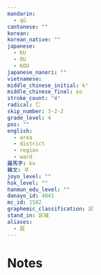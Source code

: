 ```yaml
---
mandarin:
  - qū
cantonese: ""
korean:
korean_native: ""
japanese:
  - KU
  - OU
  - KOU
japanese_nanori: ""
vietnamese:
middle_chinese_initial: kʰ
middle_chinese_final: ɨo
stroke_count: "4"
radical: 匸
skip_number: 3-2-2
grade_level: 4
pos: ""
english:
  - area
  - district
  - region
  - ward
羅馬字: ku
韓文: 쿠
joyo_level: ""
hsk_level: ""
hanmun_edu_level: ""
danayo_id: 4041
mc_id: 1582
graphemic_classification: 区
stand_in: 区域
aliases:
  - 區
---
```


# Notes

